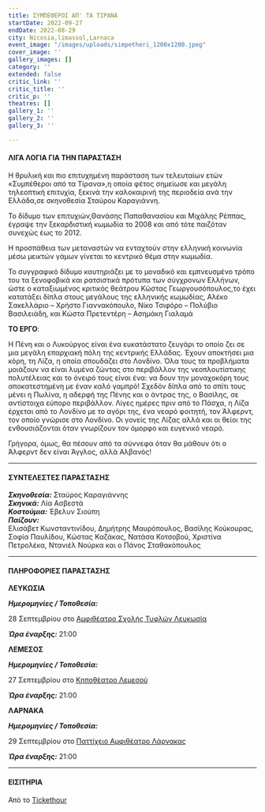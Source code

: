 ```yaml
---
title: ΣΥΜΠΕΘΕΡΟΙ ΑΠ' ΤΑ ΤΙΡΑΝΑ
startDate: 2022-09-27
endDate: 2022-08-29
city: Nicosia,limassol,Larnaca
event_image: "/images/uploads/simpetheri_1200x1200.jpeg"
cover_image: ''
gallery_images: []
category: ''
extended: false
critic_link: ''
critic_title: ''
critic_p: ''
theatres: []
gallery_1: ''
gallery_2: ''
gallery_3: ''

---
```

#### ΛΙΓΑ ΛΟΓΙΑ ΓΙΑ ΤΗΝ ΠΑΡΑΣΤΑΣΗ

Η θρυλική και πιο επιτυχημένη παράσταση των τελευταίων ετών «Συμπέθεροι από τα Τίρανα»,η οποία φέτος σημείωσε και μεγάλη τηλεοπτική επιτυχία, ξεκινά την καλοκαιρινή της περιοδεία ανά την Ελλάδα,σε σκηνοθεσία Σταύρου Καραγιάννη.

Το δίδυμο των επιτυχιών,Θανάσης Παπαθανασίου και Μιχάλης Ρέππας, έγραψε την ξεκαρδιστική κωμωδία το 2008 και από τότε παιζόταν συνεχώς έως το 2012.

Η προσπάθεια των μεταναστών να ενταχτούν στην ελληνική κοινωνία μέσω μεικτών γάμων γίνεται το κεντρικό θέμα στην κωμωδία.

Το συγγραφικό δίδυμο καυτηριάζει με το μοναδικό και εμπνευσμένο τρόπο του τα ξενοφοβικά και ρατσιστικά πρότυπα των σύγχρονων Ελλήνων, ώστε ο καταξιωμένος κριτικός θεάτρου Κώστας Γεωργουσόπουλος,το έχει κατατάξει δίπλα στους μεγάλους της ελληνικής κωμωδίας, Αλέκο Σακελλάριο – Χρήστο Γιαννακόπουλο, Νίκο Τσιφόρο – Πολύβιο Βασιλειάδη, και Κώστα Πρετεντέρη – Ασημάκη Γιαλαμά

**ΤΟ ΕΡΓΟ**:

Η Πένη και ο Λυκούργος είναι ένα ευκατάστατο ζευγάρι το οποίο ζει σε μια μεγάλη επαρχιακή πόλη της κεντρικής Ελλάδας. Έχουν αποκτήσει μια κόρη, τη Λίζα, η οποία σπουδάζει στο Λονδίνο. Όλα τους τα προβλήματα μοιάζουν να είναι λυμένα ζώντας στο περιβάλλον της νεοπλουτίστικης πολυτέλειας και το όνειρό τους είναι ένα: να δουν την μοναχοκόρη τους αποκατεστημένη με έναν καλό γαμπρό! Σχεδόν δίπλα από το σπίτι τους μένει η Πωλίνα, η αδερφή της Πένης και ο άντρας της, ο Βασίλης, σε αντίστοιχα εύπορο περιβάλλον. Λίγες ημέρες πριν από το Πάσχα, η Λίζα έρχεται από το Λονδίνο με το αγόρι της, ένα νεαρό φοιτητή, τον Άλφερντ, τον οποίο γνώρισε στο Λονδίνο. Οι γονείς της Λίζας αλλά και οι θείοι της ενθουσιάζονται όταν γνωρίζουν τον όμορφο και ευγενικό νεαρό.

Γρήγορα, όμως, θα πέσουν από τα σύννεφα όταν θα μάθουν ότι ο Άλφερντ δεν είναι Άγγλος, αλλά Αλβανός!

***

#### ΣΥΝΤΕΛΕΣΤΕΣ ΠΑΡΑΣΤΑΣΗΣ

**_Σκηνοθεσία:_** Σταύρος Καραγιάννης  
**_Σκηνικά:_** Λία Ασβεστά  
**_Κοστούμια:_** Έβελυν Σιούπη  
**_Παίζουν:_**  
Ελισάβετ Κωνσταντινίδου, Δημήτρης Μαυρόπουλος, Βασίλης Κούκουρας, Σοφία Παυλίδου, Κώστας Καζάκας, Νατάσα Κοτσοβού, Χριστίνα Πετρολέκα, Ντανιέλ Νούρκα και ο Πάνος Σταθακόπουλος

***

#### ΠΛΗΡΟΦΟΡΙΕΣ ΠΑΡΑΣΤΑΣΗΣ

**ΛΕΥΚΩΣΙΑ**

**_Ημερομηνίες / Τοποθεσία:_**

28 Σεπτεμβρίου στο [Αμφιθέατρο Σχολής Τυφλών Λευκωσία](https://www.google.com/maps/place/%CE%91%CE%BC%CF%86%CE%B9%CE%B8%CE%AD%CE%B1%CF%84%CF%81%CE%BF+%CE%A3%CF%87%CE%BF%CE%BB%CE%AE%CF%82+%CE%A4%CF%85%CF%86%CE%BB%CF%8E%CE%BD+(%CE%9C%CE%B1%CE%BA%CE%B1%CF%81%CE%AF%CE%BF%CF%85+%CE%93')/@35.1502781,33.3534426,17z/data=!3m1!4b1!4m5!3m4!1s0x14de19f1677fe7ff:0x14884fe0e5cf204d!8m2!3d35.1502737!4d33.3556313 "amfitheatro")

**_Ώρα έναρξης:_** 21:00

**ΛΕΜΕΣΟΣ**

**_Ημερομηνίες / Τοποθεσία:_**

27 Σεπτεμβρίου στο [Κηποθέατρο Λεμεσού](https://www.google.com/maps/place/Municipal+Open+Air+Theater,+Lord+Byron+14,+Limassol,+Cyprus/@34.6838151,33.0528777,17z/data=!3m1!4b1!4m5!3m4!1s0x14e73315956d183f:0xd12f518bff0fa34a!8m2!3d34.6837781!4d33.0550723 "kipotheatro")

**_Ώρα έναρξης:_** 21:00

**ΛΑΡΝΑΚΑ**

**_Ημερομηνίες / Τοποθεσία:_**

29 Σεπτεμβρίου στο [Παττίχειο Αμφιθέατρο Λάρνακας](https://www.google.com/maps/search/%CE%A0%CE%B1%CF%84%CF%84%CE%AF%CF%87%CE%B5%CE%B9%CE%BF+%CE%91%CE%BC%CF%86%CE%B9%CE%B8%CE%AD%CE%B1%CF%84%CF%81%CE%BF+%CE%9B%CE%AC%CF%81%CE%BD%CE%B1%CE%BA%CE%B1%CF%82/@34.9103606,33.6227222,15z/data=!3m1!4b1 "amfitheatro")

**_Ώρα έναρξης:_** 21:00

***

#### ΕΙΣΙΤΗΡΙΑ

Από το [Tickethour](https://shop.tickethour.com/ticketmaster_se_3955.html "tickethour")